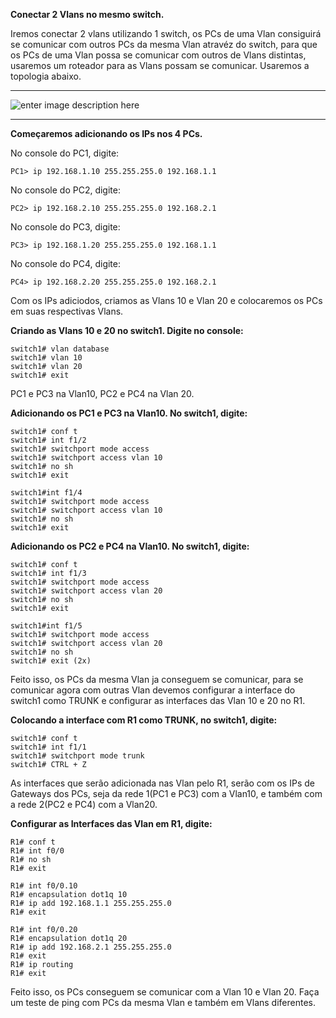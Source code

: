 **Conectar 2 Vlans no mesmo switch.**

Iremos conectar 2 vlans utilizando 1 switch, os PCs de uma Vlan consiguirá se comunicar com outros PCs da mesma Vlan atravéz do switch, para que os PCs de uma Vlan possa se comunicar com outros de Vlans distintas, usaremos um roteador para as Vlans possam se comunicar.
Usaremos a topologia abaixo.


----------


![enter image description here](https://uploaddeimagens.com.br/images/001/141/226/original/VlanSimples.png?1508436659) 


----------


**Começaremos adicionando os IPs nos 4 PCs.**

No console do PC1, digite:

    PC1> ip 192.168.1.10 255.255.255.0 192.168.1.1
No console do PC2, digite:

    PC2> ip 192.168.2.10 255.255.255.0 192.168.2.1
No console do PC3, digite:

    PC3> ip 192.168.1.20 255.255.255.0 192.168.1.1
No console do PC4, digite:

    PC4> ip 192.168.2.20 255.255.255.0 192.168.2.1

Com os IPs adiciodos, criamos as Vlans 10 e Vlan 20 e colocaremos os PCs em suas respectivas Vlans.

**Criando as Vlans 10 e 20 no switch1. Digite no console:**

    switch1# vlan database
    switch1# vlan 10
    switch1# vlan 20
    switch1# exit

PC1 e PC3 na Vlan10, PC2 e PC4 na Vlan 20.

**Adicionando os PC1 e PC3 na Vlan10. No switch1, digite:**

    switch1# conf t
    switch1# int f1/2
    switch1# switchport mode access
    switch1# switchport access vlan 10
    switch1# no sh
    switch1# exit
    
    switch1#int f1/4 
    switch1# switchport mode access
    switch1# switchport access vlan 10
    switch1# no sh
    switch1# exit


**Adicionando os PC2 e PC4 na Vlan10. No switch1, digite:**

    switch1# conf t
    switch1# int f1/3
    switch1# switchport mode access
    switch1# switchport access vlan 20
    switch1# no sh
    switch1# exit
    
    switch1#int f1/5
    switch1# switchport mode access
    switch1# switchport access vlan 20
    switch1# no sh
    switch1# exit (2x)
Feito isso, os PCs da mesma Vlan ja conseguem se comunicar, para se comunicar agora com outras Vlan devemos configurar a interface do switch1 como TRUNK e configurar as interfaces das Vlan 10 e 20 no R1.

**Colocando a interface com R1 como TRUNK, no switch1, digite:**

    switch1# conf t
    switch1# int f1/1
    switch1# switchport mode trunk
    switch1# CTRL + Z
    
As interfaces que serão adicionada nas Vlan pelo R1, serão com os IPs de Gateways dos PCs, seja da rede 1(PC1 e PC3) com a Vlan10, e também com a rede 2(PC2 e PC4) com a Vlan20.

**Configurar as Interfaces das Vlan em R1, digite:**

    R1# conf t
    R1# int f0/0
    R1# no sh
    R1# exit

    R1# int f0/0.10 
    R1# encapsulation dot1q 10
    R1# ip add 192.168.1.1 255.255.255.0
    R1# exit

    R1# int f0/0.20
    R1# encapsulation dot1q 20
    R1# ip add 192.168.2.1 255.255.255.0
    R1# exit 
    R1# ip routing
    R1# exit

Feito isso, os PCs conseguem se comunicar com a Vlan 10 e Vlan 20. Faça um teste de ping com PCs da mesma Vlan e também em Vlans diferentes.
